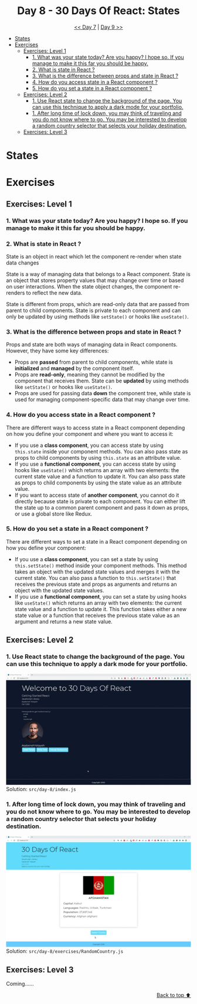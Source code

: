 <div align="center">

<h1> Day 8 - 30 Days Of React: States </h1>

[<< Day 7](../day-7/README.md) | [Day 9 >>](../day-9/README.md)

</div>

- [States](#states)
- [Exercises](#exercises)
  - [Exercises: Level 1](#exercises-level-1)
    - [1. What was your state today? Are you happy? I hope so. If you manage to make it this far you should be happy.](#1-what-was-your-state-today-are-you-happy-i-hope-so-if-you-manage-to-make-it-this-far-you-should-be-happy)
    - [2. What is state in React ?](#2-what-is-state-in-react-)
    - [3. What is the difference between props and state in React ?](#3-what-is-the-difference-between-props-and-state-in-react-)
    - [4. How do you access state in a React component ?](#4-how-do-you-access-state-in-a-react-component-)
    - [5. How do you set a state in a React component ?](#5-how-do-you-set-a-state-in-a-react-component-)
  - [Exercises: Level 2](#exercises-level-2)
    - [1. Use React state to change the background of the page. You can use this technique to apply a dark mode for your portfolio.](#1-use-react-state-to-change-the-background-of-the-page-you-can-use-this-technique-to-apply-a-dark-mode-for-your-portfolio)
    - [1. After long time of lock down, you may think of traveling and you do not know where to go. You may be interested to develop a random country selector that selects your holiday destination.](#1-after-long-time-of-lock-down-you-may-think-of-traveling-and-you-do-not-know-where-to-go-you-may-be-interested-to-develop-a-random-country-selector-that-selects-your-holiday-destination)
  - [Exercises: Level 3](#exercises-level-3)

# States

# Exercises

## Exercises: Level 1

### 1. What was your state today? Are you happy? I hope so. If you manage to make it this far you should be happy.

### 2. What is state in React ?

State is an object in react which let the component re-render when state data changes

State is a way of managing data that belongs to a React component. State is an object that stores property values that may change over time or based on user interactions. When the state object changes, the component re-renders to reflect the new data.

State is different from props, which are read-only data that are passed from parent to child components. State is private to each component and can only be updated by using methods like `setState()` or hooks like `useState()`.

### 3. What is the difference between props and state in React ?

Props and state are both ways of managing data in React components. However, they have some key differences:

- Props are **passed** from parent to child components, while state is **initialized** and **managed** by the component itself.
- Props are **read-only**, meaning they cannot be modified by the component that receives them. State can be **updated** by using methods like `setState()` or hooks like `useState()`.
- Props are used for passing data **down** the component tree, while state is used for managing component-specific data that may change over time.

### 4. How do you access state in a React component ?

There are different ways to access state in a React component depending on how you define your component and where you want to access it:

- If you use a **class component**, you can access state by using `this.state` inside your component methods. You can also pass state as props to child components by using `this.state` as an attribute value.
- If you use a **functional component**, you can access state by using hooks like `useState()` which returns an array with two elements: the current state value and a function to update it. You can also pass state as props to child components by using the state value as an attribute value.
- If you want to access state of **another component**, you cannot do it directly because state is private to each component. You can either lift the state up to a common parent component and pass it down as props, or use a global store like Redux.

### 5. How do you set a state in a React component ?

There are different ways to set a state in a React component depending on how you define your component:

- If you use a **class component**, you can set a state by using `this.setState()` method inside your component methods. This method takes an object with the updated state values and merges it with the current state. You can also pass a function to `this.setState()` that receives the previous state and props as arguments and returns an object with the updated state values.
- If you use a **functional component**, you can set a state by using hooks like `useState()` which returns an array with two elements: the current state value and a function to update it. This function takes either a new state value or a function that receives the previous state value as an argument and returns a new state value.

## Exercises: Level 2

### 1. Use React state to change the background of the page. You can use this technique to apply a dark mode for your portfolio.

![Change Background](https://raw.githubusercontent.com/Asabeneh/30-Days-Of-React/master/images/08_day_changing_background_exercise.gif)
Solution: `src/day-8/index.js`

### 1. After long time of lock down, you may think of traveling and you do not know where to go. You may be interested to develop a random country selector that selects your holiday destination.

![Change Background](https://raw.githubusercontent.com/Asabeneh/30-Days-Of-React/master/images/08_day_select_country_exercise.gif)
Solution: `src/day-8/exercises/RandomCountry.js`

## Exercises: Level 3

Coming......

<div align="right">

[Back to top ⬆️](#top)

</div>
